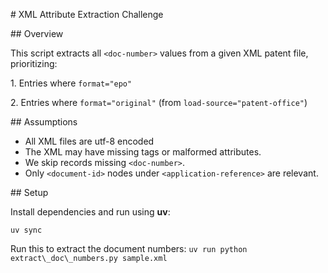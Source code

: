 \# XML Attribute Extraction Challenge



\## Overview

This script extracts all `<doc-number>` values from a given XML patent file, prioritizing:

1\. Entries where `format="epo"`

2\. Entries where `format="original"` (from `load-source="patent-office"`)



\## Assumptions

* All XML files are utf-8 encoded
* The XML may have missing tags or malformed attributes.
* We skip records missing `<doc-number>`.
* Only `<document-id>` nodes under `<application-reference>` are relevant.



\## Setup

Install dependencies and run using **uv**:

```uv sync```

Run this to extract the document numbers:
```uv run python extract\_doc\_numbers.py sample.xml```



